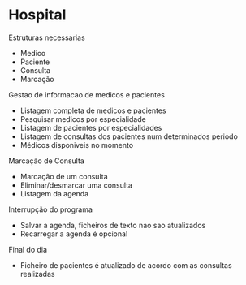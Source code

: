 # Hospital

Estruturas necessarias
  - Medico
  - Paciente
  - Consulta
  - Marcação

Gestao de informacao de medicos e pacientes
  - Listagem completa de medicos e pacientes
  - Pesquisar medicos por especialidade
  - Listagem de pacientes por especialidades 
  - Listagem de consultas dos pacientes num determinados periodo
  - Médicos disponiveis no momento

Marcação de Consulta
  - Marcação de um consulta
  - Eliminar/desmarcar uma consulta
  - Listagem da agenda

Interrupção do programa
  - Salvar a agenda, ficheiros de texto nao sao atualizados
  - Recarregar a agenda é opcional

Final do dia
  - Ficheiro de pacientes é atualizado de acordo com as consultas realizadas
